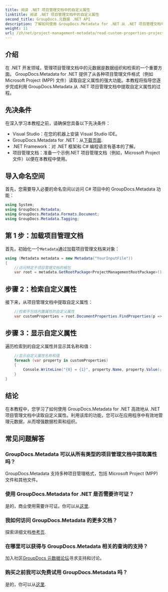 ```yaml
---
title: 阅读 .NET 项目管理文档中的自定义属性
linktitle: 阅读 .NET 项目管理文档中的自定义属性
second_title: GroupDocs.元数据 .NET API
description: 了解如何使用 GroupDocs.Metadata for .NET 从 .NET 项目管理文档中提取自定义属性。增强元数据管理。
weight: 11
url: /zh/net/project-management-metadata/read-custom-properties-project-management-documents/
---
```

## 介绍
在 .NET 开发领域，管理项目管理文档中的元数据是数据组织和检索的一个重要方面。 GroupDocs.Metadata for .NET 提供了从各种项目管理文件格式（例如 Microsoft Project (MPP) 文件）读取自定义属性的强大功能。本教程将指导您逐步完成利用 GroupDocs.Metadata 从 .NET 项目管理文档中提取自定义属性的过程。
## 先决条件
在深入学习本教程之前，请确保您具备以下先决条件：
- Visual Studio：在您的机器上安装 Visual Studio IDE。
-  GroupDocs.Metadata for .NET：从[下载页面](https://releases.groupdocs.com/metadata/net/).
- .NET Framework：对 .NET 框架和 C# 编程语言有基本的了解。
- 项目管理文档：准备一个示例.NET 项目管理文档（例如，Microsoft Project 文件）以便在本教程中使用。

## 导入命名空间
首先，您需要导入必要的命名空间以访问 C# 项目中的 GroupDocs.Metadata 功能：
```csharp
using System;
using GroupDocs.Metadata;
using GroupDocs.Metadata.Formats.Document;
using GroupDocs.Metadata.Tagging;
```
## 第 1 步：加载项目管理文档
首先，初始化一个`Metadata`通过加载项目管理文档来对象：
```csharp
using (Metadata metadata = new Metadata("YourInputFile"))
{
    //访问特定于项目管理文档的根包
    var root = metadata.GetRootPackage<ProjectManagementRootPackage>();
```
## 步骤 2：检索自定义属性
接下来，从项目管理文档中提取自定义属性：
```csharp
    //检索不包括内置属性的自定义属性
    var customProperties = root.DocumentProperties.FindProperties(p => !p.Tags.Contains(Tags.Document.BuiltIn));
```
## 步骤 3：显示自定义属性
遍历检索到的自定义属性并显示其名称和值：
```csharp
    //显示自定义属性名称和值
    foreach (var property in customProperties)
    {
        Console.WriteLine("{0} = {1}", property.Name, property.Value);
    }
}
```

## 结论
在本教程中，您学习了如何使用 GroupDocs.Metadata for .NET 高效地从 .NET 项目管理文档中读取自定义属性。利用该库的功能，您可以在应用程序中有效地管理元数据，从而增强数据检索和组织。

## 常见问题解答
### GroupDocs.Metadata 可以从所有类型的项目管理文档中提取属性吗？
GroupDocs.Metadata 支持多种项目管理格式，包括 Microsoft Project (MPP) 文件和其他文件。
### 使用 GroupDocs.Metadata for .NET 是否需要许可证？
是的，商业使用需要许可证。你可以从[这里](https://purchase.groupdocs.com/temporary-license/).
### 我如何访问 GroupDocs.Metadata 的更多文档？
探索详细文档[参考页](https://tutorials.groupdocs.com/metadata/net/).
### 在哪里可以获得与 GroupDocs.Metadata 相关的查询的支持？
加入社区[GroupDocs 元数据论坛](https://forum.groupdocs.com/c/metadata/14)寻求支持和讨论。
### 购买之前我可以免费试用 GroupDocs.Metadata 吗？
是的，你可以从[这里](https://releases.groupdocs.com/).